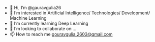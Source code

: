 - 👋 Hi, I’m @gauravgulia26
- 👀 I’m interested in Artificial Intelligence/ Technologies/ Development/ Machine Learning
- 🌱 I’m currently learning Deep Learning
- 💞️ I’m looking to collaborate on ...
- 📫 How to reach me gouravgulia.2603@gmail.com

<!---
gauravgulia26/gauravgulia26 is a ✨ special ✨ repository because its `README.md` (this file) appears on your GitHub profile.
You can click the Preview link to take a look at your changes.
--->

